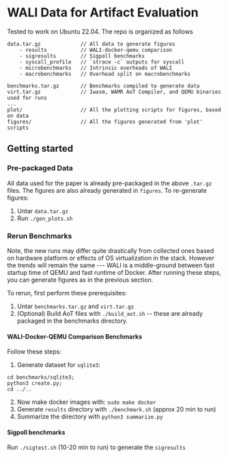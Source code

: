 # WALI Data for Artifact Evaluation

Tested to work on Ubuntu 22.04. The repo is organized as follows

```shell
data.tar.gz             // All data to generate figures
	- results           // WALI-docker-qemu comparison
	- sigresults        // Sigpoll benchmarks
	- syscall_profile   // `strace -c` outputs for syscall
	- microbenchmarks   // Intrinsic overheads of WALI
	- macrobenchmarks   // Overhead split on macrobenchmarks

benchmarks.tar.gz       // Benchmarks compiled to generate data
virt.tar.gz             // Iwasm, WAMR AoT Compiler, and QEMU binaries used for runs
...
plot/                   // All the plotting scripts for figures, based on data
figures/                // All the figures generated from 'plot' scripts
```


## Getting started

### Pre-packaged Data

All data used for the paper is already pre-packaged in the above `.tar.gz` files. 
The figures are also already generated in `figures`. 
To re-generate figures:

1. Untar `data.tar.gz`
2. Run `./gen_plots.sh`

### Rerun Benchmarks

Note, the new runs may differ quite drastically from collected ones based on hardware platform or effects of OS virtualization in the stack.
However the trends will remain the same --- WALI is a middle-ground between fast startup time of QEMU and fast runtime of Docker.
After running these steps, you can generate figures as in the previous section.

To rerun, first perform these prerequisites:

1. Untar `benchmarks.tar.gz` and `virt.tar.gz`
2. (Optional) Build AoT files with `./build_aot.sh` -- these are already packaged in the benchmarks directory.


#### WALI-Docker-QEMU Comparison Benchmarks

Follow these steps:
1. Generate dataset for `sqlite3`:
```shell
cd benchmarks/sqlite3; 
python3 create.py; 
cd ../..
```
2. Now make docker images with: `sudo make docker`
3. Generate `results` directory with `./benchmark.sh` (approx 20 min to run)
4. Summarize the directory with `python3 summarize.py`

#### Sigpoll benchmarks

Run `./sigtest.sh` (10-20 min to run) to generate the `sigresults`

